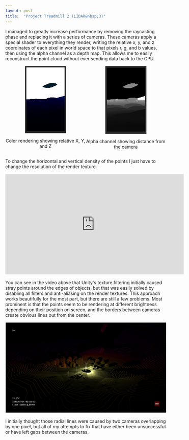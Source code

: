 ```yaml
---
layout: post
title:  "Project Treadmill 2 (LIDAR&nbsp;3)"
---
```


<p>I managed to greatly increase performance by removing the raycasting phase and replacing it with a series of cameras. These cameras apply a special shader to everything they render, writing the relative x, y, and z coordinates of each pixel in world space to that pixels r, g, and b values, then using the alpha channel as a depth map. This allows me to easily reconstruct the point cloud without ever sending data back to the CPU.</p>
<div width="100%" style="display: flex;">
    <div style="display:block; width: 50%;"><img src="\images\blog images\LIDAR3-1-1.png" style="display:block; min-width: 0; max-height: 30vh; object-fit: contain; padding: 1pt; margin: auto;"><p style="text-align:center;">Color rendering showing relative X, Y, and Z</p></div>
    <div style="display:block; width: 50%;"><img src="\images\blog images\LIDAR3-1-2.png" style="display:block; min-width: 0; max-height: 30vh; object-fit: contain; padding: 1pt; margin: auto;"><p style="text-align:center;">Alpha channel showing distance from the camera</p></div>
</div>
<p>To change the horizontal and vertical density of the points I just have to change the resolution of the render texture.</p>
<iframe width="560" height="315" src="https://www.youtube.com/embed/9oM9T5wzhio?si=hOvUPlb16MiosCHi" title="YouTube video player" frameborder="0" allow="accelerometer; autoplay; clipboard-write; encrypted-media; gyroscope; picture-in-picture; web-share" referrerpolicy="strict-origin-when-cross-origin" allowfullscreen></iframe>
<p>You can see in the video above that Unity's texture filtering initially caused stray points around the edges of objects, but that was easily solved by disabling all filters and anti-aliasing on the render textures.  This approach works beautifully for the most part, but there are still a few problems. Most prominent is that the points seem to be rendering at different brightness depending on their position on screen, and the borders between cameras create obvious lines out from the center.</p>
<img class="easy-image" src="\images\blog images\LIDAR3-2.png" style="min-width: 0; padding: 1pt;">
<p>I initially thought those radial lines were caused by two cameras overlapping by one pixel, but all of my attempts to fix that have either been unsuccessful or have left gaps between the cameras.</p>

